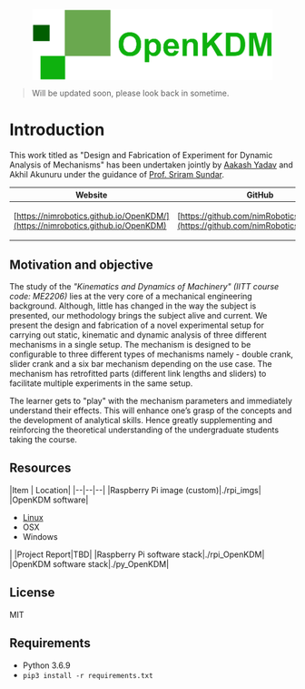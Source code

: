
<figure align="center">
<img align="center" src="assets/logo/OpenKDM_wide-trans.png" id="logo" alt="logo"/>
</figure>

> Will be updated soon, please look back in sometime.

# Introduction

This work titled as "Design and Fabrication of Experiment for Dynamic Analysis of Mechanisms" has been undertaken jointly by [Aakash Yadav](http://nimrobotics.github.io/) and Akhil Akunuru under the guidance of [Prof. Sriram Sundar](https://iittp.ac.in/dr-sriram-sundar).

|Website| GitHub | YouTube |
|--|--|--|
| [https://nimrobotics.github.io/OpenKDM/](https://nimrobotics.github.io/OpenKDM) | [https://github.com/nimRobotics/OpenKDM](https://github.com/nimRobotics/OpenKDM) |  <ul><li><https://youtu.be/741drZK-4sk></li><li><https://youtu.be/1nqF1lyesHM></li></ul>|


## Motivation and objective

The study of the *"Kinematics and Dynamics of Machinery" (IITT course code: ME2206)* lies at the very core of a mechanical engineering background. Although, little has changed in the way the subject is presented, our methodology brings the subject alive and current. We present the design and fabrication of a novel experimental setup for carrying out static, kinematic and dynamic analysis of three different mechanisms in a single setup. The mechanism is designed to be configurable to three different types of mechanisms namely - double crank, slider crank and a six bar mechanism depending on the use case. The mechanism has retrofitted parts (different link lengths and sliders) to facilitate multiple experiments in the same setup.

The learner gets to "play" with the mechanism parameters and immediately understand their effects. This will enhance one’s grasp of the concepts and the development of analytical skills. Hence greatly supplementing and reinforcing the theoretical understanding of the undergraduate students taking the course.

## Resources

|Item | Location|
|--|--|--|
|Raspberry Pi image (custom)|./rpi_imgs|
|OpenKDM software|<ul><li>[Linux](https://drive.google.com/file/d/16spkkD5D2bzQwbl58bvUfmCC2IGVPCBq/view?usp=sharing)</li><li>OSX</li><li>Windows</li></ul>|
|Project Report|TBD|
|Raspberry Pi software stack|./rpi_OpenKDM|
|OpenKDM software stack|./py_OpenKDM|

## License
MIT


## Requirements
- Python 3.6.9
- `pip3 install -r requirements.txt`
